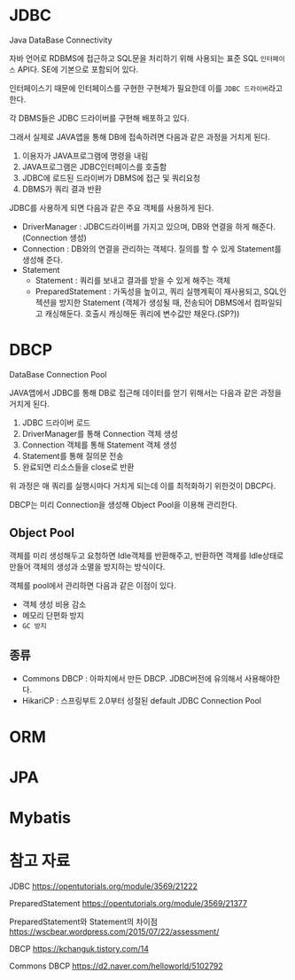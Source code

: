 # JDBC
Java DataBase Connectivity

자바 언어로 RDBMS에 접근하고 SQL문을 처리하기 위해 사용되는 표준 SQL `인터페이스` API다. SE에 기본으로 포함되어 있다.

인터페이스기 때문에 인터페이스를 구현한 구현체가 필요한데 이를 `JDBC 드라이버`라고 한다.

각 DBMS들은 JDBC 드라이버를 구현해 배포하고 있다.

그래서 실제로 JAVA앱을 통해 DB에 접속하려면 다음과 같은 과정을 거치게 된다.
1. 이용자가 JAVA프로그램에 명령을 내림
1. JAVA프로그램은 JDBC인터페이스를 호출함
1. JDBC에 로드된 드라이버가 DBMS에 접근 및 쿼리요청
1. DBMS가 쿼리 결과 반환

JDBC를 사용하게 되면 다음과 같은 주요 객체를 사용하게 된다.
- DriverManager : JDBC드라이버를 가지고 있으며, DB와 연결을 하게 해준다. (Connection 생성)
- Connection : DB와의 연결을 관리하는 객체다. 질의를 할 수 있게 Statement를 생성해 준다.
- Statement
    - Statement : 쿼리를 보내고 결과를 받을 수 있게 해주는 객체
    - PreparedStatement : 가독성을 높이고, 쿼리 실행계획이 재사용되고, SQL인젝션을 방지한 Statement (객체가 생성될 때, 전송되어 DBMS에서 컴파일되고 캐싱해둔다. 호출시 캐싱해둔 쿼리에 변수값만 채운다.(SP?))

# DBCP
DataBase Connection Pool

JAVA앱에서 JDBC를 통해 DB로 접근해 데이터를 얻기 위해서는 다음과 같은 과정을 거치게 된다.
1. JDBC 드라이버 로드
1. DriverManager를 통해 Connection 객체 생성
1. Connection 객체를 통해 Statement 객체 생성
1. Statement를 통해 질의문 전송
1. 완료되면 리소스들을 close로 반환

위 과정은 매 쿼리를 실행시마다 거치게 되는데 이를 최적화하기 위한것이 DBCP다.

DBCP는 미리 Connection을 생성해 Object Pool을 이용해 관리한다.

## Object Pool
객체를 미리 생성해두고 요청하면 Idle객체를 반환해주고, 반환하면 객체를 Idle상태로 만들어 객체의 생성과 소멸을 방지하는 방식이다.

객체를 pool에서 관리하면 다음과 같은 이점이 있다.
- 객체 생성 비용 감소
- 메모리 단편화 방지
- `GC 방지`

## 종류
- Commons DBCP : 아파치에서 만든 DBCP. JDBC버전에 유의해서 사용해야한다.
- HikariCP : 스프링부트 2.0부터 성절된 default JDBC Connection Pool

# ORM

# JPA

# Mybatis

# 참고 자료

JDBC
https://opentutorials.org/module/3569/21222

PreparedStatement
https://opentutorials.org/module/3569/21377

PreparedStatement와 Statement의 차이점
https://wscbear.wordpress.com/2015/07/22/assessment/

DBCP
https://kchanguk.tistory.com/14

Commons DBCP
https://d2.naver.com/helloworld/5102792
